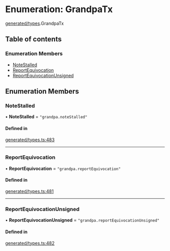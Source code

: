 # Enumeration: GrandpaTx

[generated/types](../wiki/generated.types).GrandpaTx

## Table of contents

### Enumeration Members

- [NoteStalled](../wiki/generated.types.GrandpaTx#notestalled)
- [ReportEquivocation](../wiki/generated.types.GrandpaTx#reportequivocation)
- [ReportEquivocationUnsigned](../wiki/generated.types.GrandpaTx#reportequivocationunsigned)

## Enumeration Members

### NoteStalled

• **NoteStalled** = ``"grandpa.noteStalled"``

#### Defined in

[generated/types.ts:483](https://github.com/PolymeshAssociation/polymesh-sdk/blob/3d14e829/src/generated/types.ts#L483)

___

### ReportEquivocation

• **ReportEquivocation** = ``"grandpa.reportEquivocation"``

#### Defined in

[generated/types.ts:481](https://github.com/PolymeshAssociation/polymesh-sdk/blob/3d14e829/src/generated/types.ts#L481)

___

### ReportEquivocationUnsigned

• **ReportEquivocationUnsigned** = ``"grandpa.reportEquivocationUnsigned"``

#### Defined in

[generated/types.ts:482](https://github.com/PolymeshAssociation/polymesh-sdk/blob/3d14e829/src/generated/types.ts#L482)
